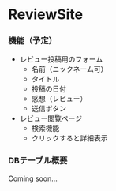 # ReviewSite

### 機能（予定）
* レビュー投稿用のフォーム
  * 名前（ニックネーム可）
  * タイトル
  * 投稿の日付
  * 感想（レビュー）
  * 送信ボタン
* レビュー閲覧ページ
  * 検索機能
  * クリックすると詳細表示
  
### DBテーブル概要
Coming soon...

